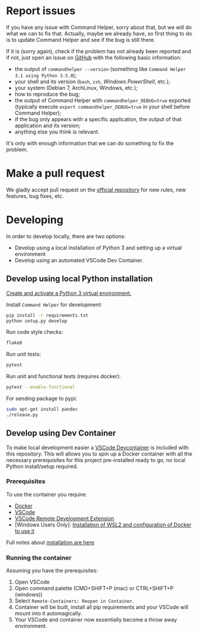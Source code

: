 # Report issues
If you have any issue with Command Helper, sorry about that, but we will do what we
can to fix that. Actually, maybe we already have, so first thing to do is to
update Command Helper and see if the bug is still there.

If it is (sorry again), check if the problem has not already been reported and
if not, just open an issue on [GitHub](https://github.com/sma-abyar/commandhelper) with
the following basic information:
  - the output of `commandhelper --version` (something like `Command Helper 3.1 using
    Python 3.5.0`);
  - your shell and its version (`bash`, `zsh`, *Windows PowerShell*, etc.);
  - your system (Debian 7, ArchLinux, Windows, etc.);
  - how to reproduce the bug;
  - the output of Command Helper with `commandhelper_DEBUG=true` exported (typically execute
    `export commandhelper_DEBUG=true` in your shell before Command Helper);
  - if the bug only appears with a specific application, the output of that
    application and its version;
  - anything else you think is relevant.

It's only with enough information that we can do something to fix the problem.

# Make a pull request
We gladly accept pull request on the [official
repository](https://github.com/sma-abyar/commandhelper) for new rules, new features, bug
fixes, etc.

# Developing

In order to develop locally, there are two options:

- Develop using a local installation of Python 3 and setting up a virtual environment
- Develop using an automated VSCode Dev Container.

## Develop using local Python installation

[Create and activate a Python 3 virtual environment.](https://docs.python.org/3/tutorial/venv.html)

Install `Command Helper` for development:

```bash
pip install -r requirements.txt
python setup.py develop
```

Run code style checks:

```bash
flake8
```

Run unit tests:

```bash
pytest
```

Run unit and functional tests (requires docker):

```bash
pytest --enable-functional
```

For sending package to pypi:

```bash
sudo apt-get install pandoc
./release.py
```

## Develop using Dev Container

To make local development easier a [VSCode Devcontainer](https://code.visualstudio.com/docs/remote/remote-overview) is included with this repository. This will allows you to spin up a Docker container with all the necessary prerequisites for this project pre-installed ready to go, no local Python install/setup required.

### Prerequisites

To use the container you require:
- [Docker](https://www.docker.com/products/docker-desktop)
- [VSCode](https://code.visualstudio.com/)
- [VSCode Remote Development Extension](https://marketplace.visualstudio.com/items?itemName=ms-vscode-remote.vscode-remote-extensionpack)
- [Windows Users Only]: [Installation of WSL2 and configuration of Docker to use it](https://docs.docker.com/docker-for-windows/wsl/)

Full notes about [installation are here](https://code.visualstudio.com/docs/remote/containers#_installation)

### Running the container

Assuming you have the prerequisites:

1. Open VSCode
1. Open command palette (CMD+SHIFT+P (mac) or CTRL+SHIFT+P (windows))
1. Select `Remote-Containers: Reopen in Container`.
1. Container will be built, install all pip requirements and your VSCode will mount into it automagically.
1. Your VSCode and container now essentially become a throw away environment.
